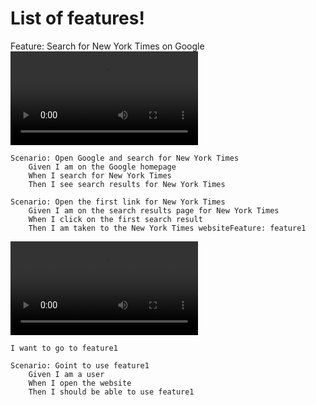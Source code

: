 # List of features!
Feature: Search for New York Times on Google
![type:video](./featureVideos/feature1/feature1.feature.mp4)


    Scenario: Open Google and search for New York Times
        Given I am on the Google homepage
        When I search for New York Times
        Then I see search results for New York Times

    Scenario: Open the first link for New York Times
        Given I am on the search results page for New York Times
        When I click on the first search result
        Then I am taken to the New York Times websiteFeature: feature1
![type:video](./featureVideos/feature1/feature1.feature.mp4)


    I want to go to feature1

    Scenario: Goint to use feature1
        Given I am a user
        When I open the website
        Then I should be able to use feature1